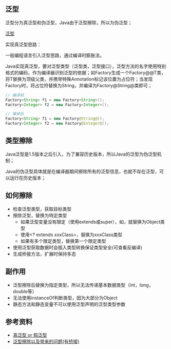 ## 泛型

泛型分为真泛型和伪泛型，Java由于泛型擦除，所以为伪泛型；

[泛型](https://docs.oracle.com/javase/tutorial/java/generics/erasure.html)


实现真泛型思路：

一般编程语言引入泛型思路，通过编译时膨胀法。

Java实现真泛型，要对泛型类型（泛型类，泛型接口），泛型方法的名字使用特别格式的编码，作为编译器识别泛型的依据；如Factory<T>生成一个Factory@@T类，将T替换为顶级父类，并携带特殊Annotation标记该位置为占位符；当发现Factory<String>时，将占位符替换为String，并编译为Factory@String@类即可；
```Java
// 编译前
Factory<String> f1 = new Factory<String>();
Factory<Integer> f2 = new Factory<Integer>();

// 编译后
Factory<String> f1 = new Factory@String@();
Factory<Integer> f2 = new Factory@Integer@();

```

## 类型擦除

Java泛型是1.5版本之后引入，为了兼容历史版本，所以Java的泛型为伪泛型机制；

Java的伪泛型具体就是在编译器期间擦除所有的泛型信息，也就不存在泛型，可以运行在历史版本；


## 如何擦除

- 检查泛型类型，获取目标类型
- 擦除泛型，替换为特定类型
    - 如果泛型变量没有限定（使用extends或super），如<T>，就替换为Object类型
    - 使用<? extends xxxClass>，替换为xxxClass类型
    - 如果有多个限定类型，替换第一个限定类型
- 使用泛型获取数据时会插入类型转换保证类型安全(可查看反编译)
- 生成桥接方法，扩展时保持多态

## 副作用

- 泛型擦除后替换为指定类型，所以无法传递基本数据类型（int，long，double等）
- 无法使用instanceOf判断类型，因为大部分为Object
- 静态方法和静态变量不可以使用泛型声明的泛型类型参数

## 参考资料

- [真泛型 or 假泛型](https://juejin.im/post/6844904134273925134#heading-3)
- [泛型擦除以及带来的问题(有桥接)](https://www.javazhiyin.com/58537.html)